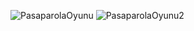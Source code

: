 ![PasaparolaOyunu](https://github.com/user-attachments/assets/84883b2f-96ee-41d5-8fcb-2a83977f58e6)
![PasaparolaOyunu2](https://github.com/user-attachments/assets/20d24e4f-1208-4d23-9f2b-e9c0ae410daa)
